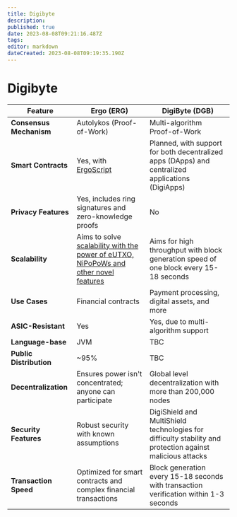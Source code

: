 ```yaml
---
title: Digibyte
description: 
published: true
date: 2023-08-08T09:21:16.487Z
tags: 
editor: markdown
dateCreated: 2023-08-08T09:19:35.190Z
---
```


# Digibyte


| Feature | Ergo (ERG) | DigiByte (DGB) |
|---------|------------|----------------|
| **Consensus Mechanism** | Autolykos (Proof-of-Work) | Multi-algorithm Proof-of-Work |
| **Smart Contracts** | Yes, with [ErgoScript](https://docs.ergoplatform.com/dev/scs/ergoscript/) | Planned, with support for both decentralized apps (DApps) and centralized applications (DigiApps) |
| **Privacy Features** | Yes, includes ring signatures and zero-knowledge proofs | No |
| **Scalability** | Aims to solve [scalability with the power of eUTXO, NiPoPoWs and other novel features](https://docs.ergoplatform.com/dev/protocol/scaling/) | Aims for high throughput with block generation speed of one block every 15-18 seconds |
| **Use Cases** | Financial contracts | Payment processing, digital assets, and more |
| **ASIC-Resistant** | Yes | Yes, due to multi-algorithm support |
| **Language-base** | JVM | TBC |
| **Public Distribution** | ~95% | TBC |
| **Decentralization** | Ensures power isn't concentrated; anyone can participate | Global level decentralization with more than 200,000 nodes |
| **Security Features** | Robust security with known assumptions | DigiShield and MultiShield technologies for difficulty stability and protection against malicious attacks |
| **Transaction Speed** | Optimized for smart contracts and complex financial transactions | Block generation every 15-18 seconds with transaction verification within 1-3 seconds |

